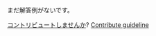 
まだ解答例がないです。

[コントリビュートしませんか](https://github.com/BFEdev/BFE.dev-solutions/blob/main/quiz/this-vi_ja.md)?  [Contribute guideline](https://github.com/BFEdev/BFE.dev-solutions#how-to-contribute)
